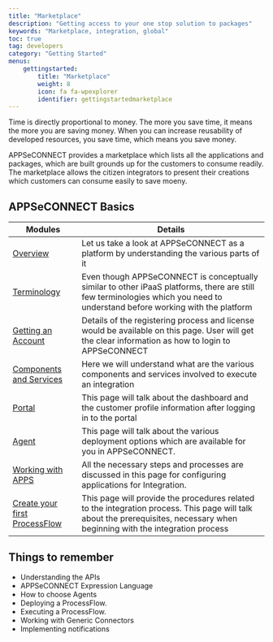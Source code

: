 ```yaml
---
title: "Marketplace"
description: "Getting access to your one stop solution to packages"
keywords: "Marketplace, integration, global"
toc: true
tag: developers
category: "Getting Started"
menus: 
    gettingstarted:
        title: "Marketplace"
        weight: 8
        icon: fa fa-wpexplorer
        identifier: gettingstartedmarketplace
---
```


Time is directly proportional to money. The more you save time, it means the more you are saving money. When you can increase reusability of 
developed resources, you save time, which means you save money. 

APPSeCONNECT provides a marketplace which lists all the applications and packages, which are built grounds up for the customers to consume 
readily. The marketplace allows the citizen integrators to present their creations which customers can consume easily to save moeny. 

## APPSeCONNECT Basics

|Modules|Details|
|---|---|
|[Overview](/getting%20started/overview/)|Let us take a look at APPSeCONNECT as a platform by understanding the various parts of it|
|[Terminology](/getting%20started/terminology/)|Even though APPSeCONNECT is conceptually similar to other iPaaS platforms, there are still few terminologies which you need to understand before working with the platform|
|[Getting an Account](/getting%20started/user-registration/)|Details of the registering process and license would be available on this page. User will get the clear information as how to login to APPSeCONNECT|
|[Components and Services](/getting%20started/components-services)|Here we will understand what are the various components and services involved to execute an integration|
|[Portal](/accessing%20portal/accessing-portal/)|This page will talk about the dashboard and the customer profile information after logging in to the portal|
|[Agent](/accessing%20portal/accessing-agents/)|This page will talk about the various deployment options which are available for you in APPSeCONNECT.|
|[Working with APPS](/getting%20started/configurations/)|All the necessary steps and processes are discussed in this page for configuring applications for Integration.|
|[Create your first ProcessFlow](/getting%20started/configurations-for-integration/)|This page will provide the procedures related to the integration process. This page will talk about the prerequisites, necessary when beginning with the integration process|


## Things to remember

- Understanding the APIs
- APPSeCONNECT Expression Language
- How to choose Agents
- Deploying a ProcessFlow. 
- Executing a ProcessFlow.
- Working with Generic Connectors
- Implementing notifications



